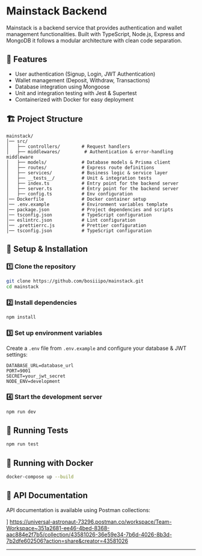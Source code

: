 # Mainstack Backend

Mainstack is a backend service that provides authentication and wallet management functionalities. Built with TypeScript, Node.js, Express and MongoDB it follows a modular architecture with clean code separation.

## 🚀 Features
- User authentication (Signup, Login, JWT Authentication)
- Wallet management (Deposit, Withdraw, Transactions)
- Database integration using Mongoose
- Unit and integration testing with Jest & Supertest
- Containerized with Docker for easy deployment

## 🏗️ Project Structure
```
mainstack/
│── src/
│   ├── controllers/        # Request handlers
│   ├── middlewares/         # Authentication & error-handling middleware
│   ├── models/             # Database models & Prisma client
│   ├── routes/             # Express route definitions
│   ├── services/           # Business logic & service layer
│   ├── __tests__/          # Unit & integration tests
│   ├── index.ts            # Entry point for the backend server
│   ├── server.ts           # Entry point for the backend server
│   ├── config.ts           # Env configuration
│── Dockerfile              # Docker container setup
│── .env.example            # Environment variables template
│── package.json            # Project dependencies and scripts
│── tsconfig.json           # TypeScript configuration
│── eslintrc.json           # Lint configuration
│── .prettierrc.js          # Prettier configuration
│── tsconfig.json           # TypeScript configuration

```

## 🔧 Setup & Installation
### 1️⃣ Clone the repository
```sh
git clone https://github.com/bosiiipo/mainstack.git
cd mainstack
```

### 2️⃣ Install dependencies
```sh
npm install
```

### 3️⃣ Set up environment variables
Create a `.env` file from `.env.example` and configure your database & JWT settings:
```env
DATABASE_URL=database_url
PORT=9001
SECRET=your_jwt_secret
NODE_ENV=development
```

### 4️⃣ Start the development server
```sh
npm run dev
```

## 🧪 Running Tests
```sh
npm run test
```

## 🐳 Running with Docker
```sh
docker-compose up --build
```

## 📖 API Documentation
API documentation is available using Postman collections:

]
https://universal-astronaut-73296.postman.co/workspace/Team-Workspace~351a2681-ee46-4bed-8368-aac884e2f7b5/collection/43581026-36e59e34-7b6d-4026-8b3d-7b2dfe602506?action=share&creator=43581026

---